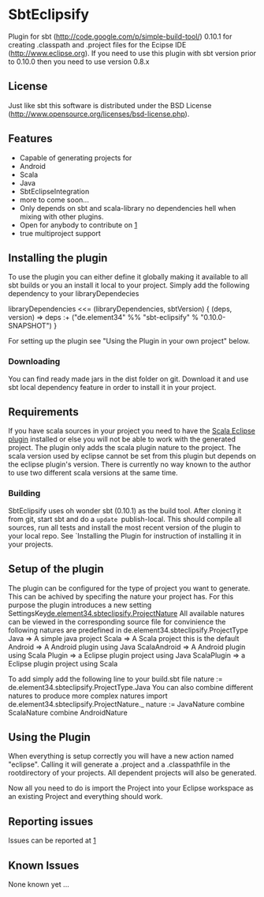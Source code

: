 # SbtEclipsify

Plugin for sbt (http://code.google.com/p/simple-build-tool/) 0.10.1 for creating .classpath and .project files for the Ecipse IDE (http://www.eclipse.org).
If you need to use this plugin with sbt version prior to 0.10.0 then you need to use version 0.8.x

## License
Just like sbt this software is distributed under the BSD License (http://www.opensource.org/licenses/bsd-license.php).

## Features
 * Capable of generating projects for 
  * Android
  * Scala
  * Java
  * SbtEclipseIntegration
  * more to come soon...
 * Only depends on sbt and scala-library no dependencies hell when mixing with other plugins.
 * Open for anybody to contribute on [1]
 * true multiproject support

## Installing the plugin
To use the plugin you can either define it globally making it available to all sbt builds or you an install it local to your project.
Simply add the following dependency to your libraryDependecies

 libraryDependencies <<= (libraryDependencies, sbtVersion) { (deps, version) => 
        deps :+ ("de.element34" %% "sbt-eclipsify" % "0.10.0-SNAPSHOT")
 }

For setting up the plugin see "Using the Plugin in your own project" below.

### Downloading
You can find ready made jars in the dist folder on git. Download it and use sbt local dependency feature in order to install it in your project.

## Requirements 
If you have scala sources in your project you need to have the [Scala Eclipse plugin](http://www.scala-tools.org/...) installed or else you will not be able to work with the generated project.
The plugin only adds the scala plugin nature to the project. The scala version used by eclipse cannot be set from this plugin but depends on the eclipse plugin's version. There is currently no way known to the author to use two different scala versions at the same time.

### Building
SbtEclipsify uses oh wonder sbt (0.10.1) as the build tool.
After cloning it from git, start sbt and do a `update `publish-local. This should compile all sources, run all tests and install the most recent version of the plugin to your local repo.
See `Installing the Plugin for instruction of installing it in your projects.

## Setup of the plugin
The plugin can be configured for the type of project you want to generate. This can be achived by specifing the nature your project has. For this purpose the plugin introduces a new setting
SettingsKey[de.element34.sbteclipsify.ProjectNature]("nature")
All available natures can be viewed in the corresponding source file for convinience the following natures are predefined in de.element34.sbteclipsify.ProjectType
  Java => A simple java project
  Scala => A Scala project this is the default
  Android => A Android plugin using Java
  ScalaAndroid => A Android plugin using Scala
  Plugin => a Eclipse plugin project using Java
  ScalaPlugin => a Eclipse plugin project using Scala

To add simply add the following line to your build.sbt file
 nature := de.element34.sbteclipsify.ProjectType.Java
You can also combine different natures to produce more complex natures
 import de.element34.sbteclipsify.ProjectNature._
 nature := JavaNature combine ScalaNature combine AndroidNature

## Using the Plugin 
When everything is setup correctly you will have a new action named "eclipse". 
Calling it will generate a .project and a .classpathfile in the rootdirectory of your projects. All dependent projects will also be generated. 

Now all you need to do is import the Project into your Eclipse workspace as an existing Project and everything should work.

## Reporting issues
Issues can be reported at [1]

## Known Issues
None known yet ...

[1]: http://github.com/musk/SbtEclipsify
